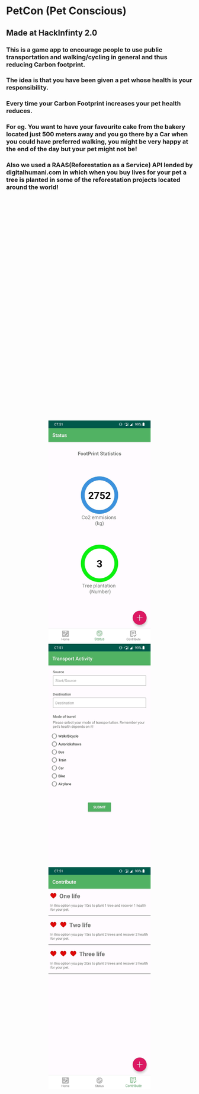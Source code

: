 # PetCon (Pet Conscious)

## Made at HackInfinty 2.0

### This is a game app to encourage people to use public transportation and walking/cycling in general and thus reducing Carbon footprint.

### The idea is that you have been given a pet whose health is your responsibility. 

### Every time your Carbon Footprint increases your pet health reduces. 

### For eg. You want to have your favourite cake from the bakery located just 500 meters away and you go there by a Car when you could have preferred walking, you might be very happy at the end of the day but your pet might not be!

### Also we used a RAAS(Reforestation as a Service) API lended by digitalhumani.com in which when you buy lives for your pet a tree is planted in some of the reforestation projects located around the world!


<center><img src="/imgs/Home.jpg" height="600" style="margin-right: 50vh;margin-left: 50vh "></center>
<center><img src="/imgs/Stats.jpg" height="600"></center>
<center><img src="/imgs/Form.jpg" height="600"></center>
<center><img src="/imgs/Contri.jpg" height="600"></center>


